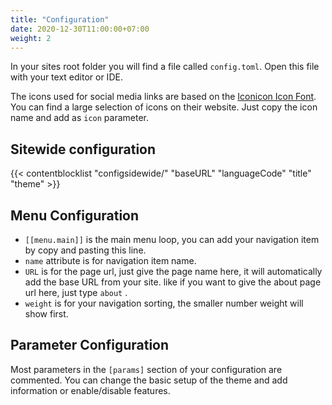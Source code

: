 ```yaml
---
title: "Configuration"
date: 2020-12-30T11:00:00+07:00
weight: 2
---
```


In your sites root folder you will find a file called `config.toml`. Open this file with your text editor or IDE.

The icons used for social media links are based on the [Iconicon Icon Font](https://ionicons.com/). You can find a large selection of icons on their website. Just copy the icon name and add as `icon` parameter.

## Sitewide configuration

{{< contentblocklist "configsidewide/" "baseURL" "languageCode" "title" "theme" >}}

## Menu Configuration

* `[[menu.main]]` is the main menu loop, you can add your navigation item by copy and pasting this line.
* `name` attribute is for navigation item name.
* `URL` is for the page url, just give the page name here, it will automatically add the base URL from your site. like if you want to give the about page url here, just type `about` .
* `weight` is for your navigation sorting, the smaller number weight will show first.

## Parameter Configuration

Most parameters in the `[params]` section of your configuration are commented. You can change the basic setup of the theme and add information or enable/disable features.

